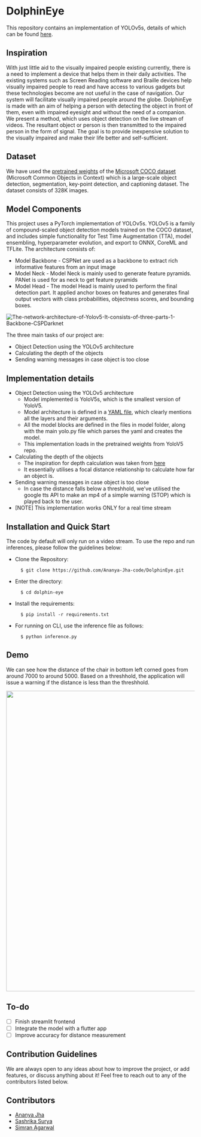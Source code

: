 # DolphinEye

This repository contains an implementation of YOLOv5s, details of which can be found [here](https://github.com/ultralytics/yolov5).

## Inspiration
With just little aid to the visually impaired people existing currently, there is a need to implement a device that helps them in their daily activities. The existing systems such as Screen Reading software and Braille devices help visually impaired people to read and have access to various gadgets but these technologies become are not useful in the case of navigation. Our system will facilitate visually impaired people around the globe. DolphinEye is made with an aim of helping a person with detecting the object in front of them, even with impaired eyesight and without the need of a companion. We present a method, which uses object detection on the live stream of videos. The resultant object or person is then transmitted to the impaired person in the form of signal. The goal is to provide inexpensive solution to the visually impaired and make their life better and self-sufficient.

## Dataset
We have used the [pretrained weights](https://github.com/ultralytics/yolov5) of the [Microsoft COCO dataset](https://cocodataset.org/) (Microsoft Common Objects in Context)  which is a large-scale object detection, segmentation, key-point detection, and captioning dataset. The dataset consists of 328K images.

## Model Components
This project uses a PyTorch implementation of YOLOv5s. YOLOv5 is a family of compound-scaled object detection models trained on the COCO dataset, and includes simple functionality for Test Time Augmentation (TTA), model ensembling, hyperparameter evolution, and export to ONNX, CoreML and TFLite. 
The architecture consists of:
- Model Backbone - CSPNet are used as a backbone to extract rich informative features from an input image
- Model Neck - Model Neck is mainly used to generate feature pyramids. PANet is used for as neck to get feature pyramids
- Model Head - The model Head is mainly used to perform the final detection part. It applied anchor boxes on features and generates final output  vectors with class probabilities, objectness scores, and bounding boxes.

![The-network-architecture-of-Yolov5-It-consists-of-three-parts-1-Backbone-CSPDarknet](https://user-images.githubusercontent.com/72155378/134271959-55ad63a4-ef1a-40fc-9c04-9e2369e19aa3.jpg)

The three main tasks of our project are:
- Object Detection using the YOLOv5 architecture
- Calculating the depth of the objects
- Sending warning messages in case object is too close

## Implementation details
- Object Detection using the YOLOv5 architecture
   - Model implemented is YoloV5s, which is the smallest version of YoloV5. 
   - Model architecture is defined in a [YAML file](models/yolov5s.yaml), which clearly mentions all the layers and their arguments. 
   - All the model blocks are defined in the files in model folder, along with the main yolo.py file which parses the yaml and creates the model.
   - This implementation loads in the pretrained weights from YoloV5 repo.
- Calculating the depth of the objects
   - The inspiration for depth calculation was taken from [here](https://ieeexplore.ieee.org/document/9234074)
   - It essentially utilises a focal distance relationship to calculate how far an object is.
- Sending warning messages in case object is too close
   - In case the distance falls below a threshhold, we've utilised the google tts API to make an mp4 of a simple warning (STOP) which is played back to the user. 
- [NOTE] This implementation works ONLY for a real time stream
 
## Installation and Quick Start
The code by default will only run on a video stream.
To use the repo and run inferences, please follow the guidelines below:

- Clone the Repository: 

        $ git clone https://github.com/Ananya-Jha-code/DolphinEye.git
        
- Enter the directory: 

        $ cd dolphin-eye
        
- Install the requirements:

        $ pip install -r requirements.txt

- For running on CLI, use the inference file as follows:

        $ python inference.py
        

## Demo
We can see how the distance of the chair in bottom left corned goes from around 7000 to around 5000. Based on a threshhold, the application will issue a warning if the distance is less than the threshhold.

<img src="misc/demo.gif" width="800">

## To-do
- [ ] Finish streamlit frontend
- [ ] Integrate the model with a flutter app
- [ ] Improve accuracy for distance measurement

## Contribution Guidelines
We are always open to any ideas about how to improve the project, or add features, or discuss anything about it! Feel free to reach out to any of the contributors listed below.

## Contributors 
- [Ananya Jha](https://github.com/Ananya-Jha-code)
- [Sashrika Surya](https://github.com/sashrika15)
- [Simran Agarwal](https://github.com/simran29aw)


